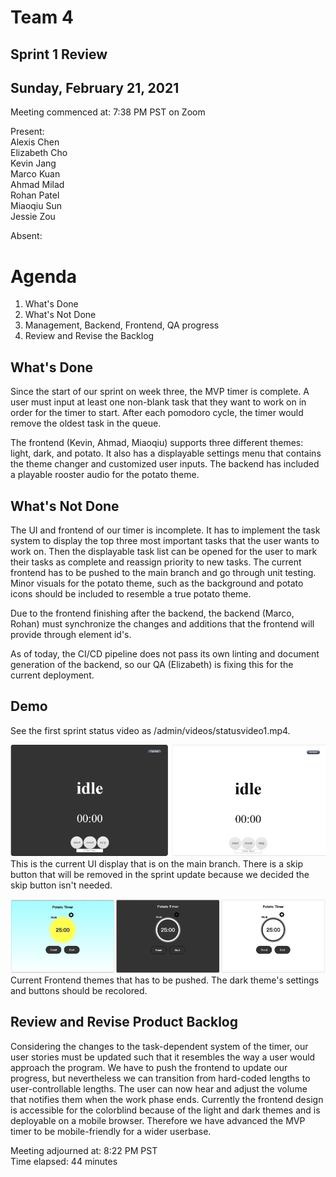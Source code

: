 # Team 4
## Sprint 1 Review
## Sunday, February 21, 2021

Meeting commenced at: 7:38 PM PST on Zoom

Present:  
Alexis Chen  
Elizabeth Cho  
Kevin Jang  
Marco Kuan  
Ahmad Milad  
Rohan Patel  
Miaoqiu Sun  
Jessie Zou  

Absent:  

# Agenda
1. What's Done
2. What's Not Done
3. Management, Backend, Frontend, QA progress
4. Review and Revise the Backlog

## What's Done
Since the start of our sprint on week three, the MVP timer is complete. A user must input at least one non-blank task that they want to work on in order for the timer to start. After each pomodoro cycle, the timer would remove the oldest task in the queue. 

The frontend (Kevin, Ahmad, Miaoqiu) supports three different themes: light, dark, and potato. It also has a displayable settings menu that contains the theme changer and customized user inputs. The backend has included a playable rooster audio for the potato theme.

## What's Not Done
The UI and frontend of our timer is incomplete.  It has to implement the task system to display the top three most important tasks that the user wants to work on. Then the displayable task list can be opened for the user to mark their tasks as complete and reassign priority to new tasks. The current frontend has to be pushed to the main branch and go through unit testing. Minor visuals for the potato theme, such as the background and potato icons should be included to resemble a true potato theme.

Due to the frontend finishing after the backend, the backend (Marco, Rohan) must synchronize the changes and additions that the frontend will provide through element id's.

As of today, the CI/CD pipeline does not pass its own linting and document generation of the backend, so our QA (Elizabeth) is fixing this for the current deployment.

## Demo
See the first sprint status video as /admin/videos/statusvideo1.mp4.

![Former UI](/admin/misc/022021-former-mvp-display.png)
This is the current UI display that is on the main branch. There is a skip button that will be removed in the sprint update because we decided the skip button isn't needed.

![Current Themes](/admin/misc/022121-frontend-themes.png)
Current Frontend themes that has to be pushed. The dark theme's settings and buttons should be recolored.

## Review and Revise Product Backlog
Considering the changes to the task-dependent system of the timer, our user stories must be updated such that it resembles the way a user would approach the program. We have to push the frontend to update our progress, but nevertheless we can transition from hard-coded lengths to user-controllable lengths. The user can now hear and adjust the volume that notifies them when the work phase ends. Currently the frontend design is accessible for the colorblind because of the light and dark themes and is deployable on a mobile browser. Therefore we have advanced the MVP timer to be mobile-friendly for a wider userbase.  


Meeting adjourned at: 8:22 PM PST  
Time elapsed: 44 minutes